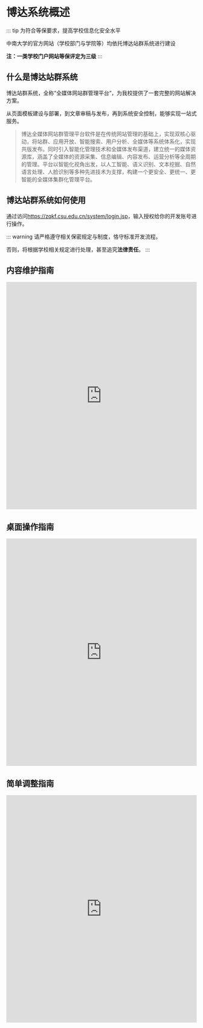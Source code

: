 # 博达系统概述

::: tip
为符合等保要求，提高学校信息化安全水平

中南大学的官方网站（学校部门与学院等）均依托博达站群系统进行建设

**注：一类学校门户网站等保评定为三级**
:::

## 什么是博达站群系统

博达站群系统，全称“全媒体网站群管理平台“，为我校提供了一套完整的网站解决方案。

从页面模板建设与部署，到文章审稿与发布，再到系统安全控制，能够实现一站式服务。

>博达全媒体网站群管理平台软件是在传统网站管理的基础上，实现双核心驱动，将站群、应用开放、智能搜索、用户分析、全媒体等系统体系化，实现共版发布。同时引入智能化管理技术和全媒体发布渠道，建立统一的媒体资源库，涵盖了全媒体的资源采集、信息编辑、内容发布、运营分析等全周期的管理。平台以智能化视角出发，以人工智能、语义识别、文本挖掘、自然语言处理、人脸识别等多种先进技术为支撑，构建一个更安全、更统一、更智能的全媒体集群化管理平台。

## 博达站群系统如何使用

通过访问<https://zqkf.csu.edu.cn/system/login.jsp>，输入授权给你的开发账号进行操作。

::: warning
请严格遵守相关保密规定与制度，恪守标准开发流程。

否则，将根据学校相关规定进行处理，甚至追究**法律责任**。
:::

## 内容维护指南

<embed src="https://zqkf.csu.edu.cn/system/handbook/sitecontent.pdf" type="application/pdf" height="600vh" width="100%" />

## 桌面操作指南

<embed src="https://zqkf.csu.edu.cn/system/handbook/desktop.pdf" type="application/pdf" height="600vh" width="100%" />

## 简单调整指南

<embed src="https://zqkf.csu.edu.cn/system/handbook/siteedit.pdf" type="application/pdf" height="600vh" width="100%" />